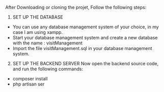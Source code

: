 After Downloading or cloning the projet, Follow the following steps:

1. SET UP THE DATABASE
- You can use any database management system of your choice, in my case I am using xampp.
- Start your database management system and create a new database with the name : visitManagement
- Import the file visitManagement.sql in your database management system.

2. SET UP THE BACKEND SERVER
Now open the backend source code, and run the following commands:
 - composer install
 - php artisan ser
